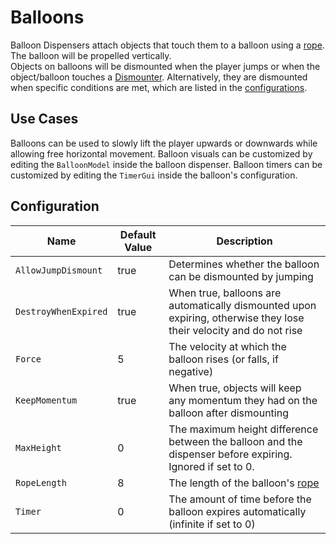 # Balloons

Balloon Dispensers attach objects that touch them to a balloon using a [rope][RopeConstraint]. The balloon will be propelled vertically.  
Objects on balloons will be dismounted when the player jumps or when the object/balloon touches a [Dismounter](dismounters.md). Alternatively, they are dismounted when specific conditions are met, which are listed in the [configurations](#configuration).

## Use Cases

Balloons can be used to slowly lift the player upwards or downwards while allowing free horizontal movement.
Balloon visuals can be customized by editing the `BalloonModel` inside the balloon dispenser.
Balloon timers can be customized by editing the `TimerGui` inside the balloon's configuration.

## Configuration

| Name | Default Value | Description
|------|---------------|------------
| `AllowJumpDismount` | true | Determines whether the balloon can be dismounted by jumping
| `DestroyWhenExpired` | true | When true, balloons are automatically dismounted upon expiring, otherwise they lose their velocity and do not rise
| `Force` | 5 | The velocity at which the balloon rises (or falls, if negative)
| `KeepMomentum` | true | When true, objects will keep any momentum they had on the balloon after dismounting
| `MaxHeight` | 0 | The maximum height difference between the balloon and the dispenser before expiring. Ignored if set to 0.
| `RopeLength` | 8 | The length of the balloon's [rope][RopeConstraint]
| `Timer` | 0 | The amount of time before the balloon expires automatically (infinite if set to 0)

[RopeConstraint]: https://create.roblox.com/docs/reference/engine/classes/RopeConstraint